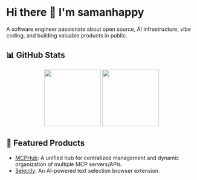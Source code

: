 # Hi there 👋 I'm **samanhappy**

A software engineer passionate about open source, AI infrastructure, vibe coding, and building valuable products in public.

## 📊 GitHub Stats

<div align="center">
  <img src="https://github-readme-stats.vercel.app/api?username=samanhappy&show_icons=true&theme=default&hide_border=true" height="150" />
  <img src="https://github-readme-stats.vercel.app/api/top-langs/?username=samanhappy&layout=compact&theme=default&hide_border=true" height="150" />
</div>

## 🚀 Featured Products

- [MCPHub](https://www.mcphubx.com/): A unified hub for centralized management and dynamic organization of multiple MCP servers/APIs.
- [Selectly](https://www.selectly.app/): An AI-powered text selection browser extension.  
